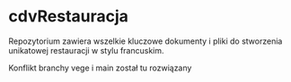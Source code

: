 # cdvRestauracja
Repozytorium zawiera wszelkie kluczowe dokumenty i pliki do stworzenia unikatowej restauracji w stylu francuskim.

Konflikt branchy vege i main został tu rozwiązany
